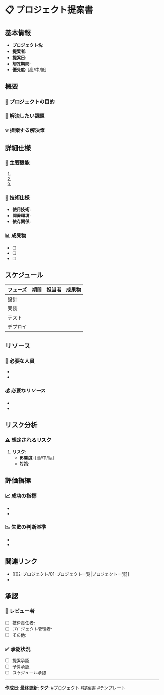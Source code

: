 # 📋 プロジェクト提案書

## 基本情報
- **プロジェクト名**: 
- **提案者**: 
- **提案日**: 
- **想定期間**: 
- **優先度**: [高/中/低]

## 概要

### 📝 プロジェクトの目的


### 🎯 解決したい課題


### 💡 提案する解決策


## 詳細仕様

### 🚀 主要機能
1. 
2. 
3. 

### 🔧 技術仕様
- **使用技術**: 
- **開発環境**: 
- **依存関係**: 

### 📊 成果物
- [ ] 
- [ ] 
- [ ] 

## スケジュール

| フェーズ | 期間 | 担当者 | 成果物 |
|---------|------|--------|--------|
| 設計 | | | |
| 実装 | | | |
| テスト | | | |
| デプロイ | | | |

## リソース

### 👥 必要な人員
- 
- 

### 💰 必要なリソース
- 
- 

## リスク分析

### ⚠️ 想定されるリスク
1. **リスク**: 
   - **影響度**: [高/中/低]
   - **対策**: 

## 評価指標

### 📈 成功の指標
- 
- 

### 📉 失敗の判断基準
- 
- 

## 関連リンク
- [[02-プロジェクト/01-プロジェクト一覧|プロジェクト一覧]]
- 

## 承認

### 👤 レビュー者
- [ ] 技術責任者: 
- [ ] プロジェクト管理者: 
- [ ] その他: 

### ✅ 承認状況
- [ ] 提案承認
- [ ] 予算承認
- [ ] スケジュール承認

---

**作成日**: 
**最終更新**: 
**タグ**: #プロジェクト #提案書 #テンプレート